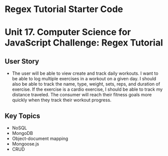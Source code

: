 # Regex Tutorial Starter Code

# Unit 17. Computer Science for JavaScript Challenge: Regex Tutorial

## User Story

* The user will be able to view create and track daily workouts. I want to be able to log multiple exercises in a workout on a given day. I should also be able to track the name, type, weight, sets, reps, and duration of exercise. If the exercise is a cardio exercise, I should be able to track my distance traveled. The consumer will reach their fitness goals more quickly when they track their workout progress.

## Key Topics
* NoSQL
* MongoDB
* Object-document mapping
* Mongoose.js
* CRUD
